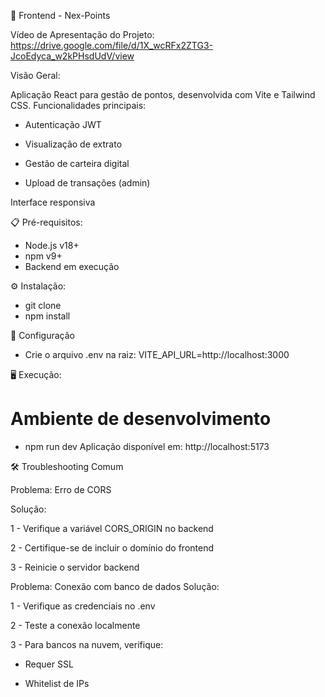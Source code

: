 📱 Frontend - Nex-Points

Vídeo de Apresentação do Projeto: https://drive.google.com/file/d/1X_wcRFx2ZTG3-JcoEdyca_w2kPHsdUdV/view

Visão Geral:

Aplicação React para gestão de pontos, desenvolvida com Vite e Tailwind CSS. Funcionalidades principais:

- Autenticação JWT

- Visualização de extrato

- Gestão de carteira digital

- Upload de transações (admin)

Interface responsiva

📋 Pré-requisitos:
 - Node.js v18+
 - npm v9+
 - Backend em execução

⚙️ Instalação:

- git clone 
- npm install
  
🔧 Configuração
- Crie o arquivo .env na raiz:
VITE_API_URL=http://localhost:3000

🖥 Execução:

# Ambiente de desenvolvimento
- npm run dev
Aplicação disponível em: http://localhost:5173


🛠 Troubleshooting Comum

Problema: Erro de CORS

Solução:

1 - Verifique a variável CORS_ORIGIN no backend

2 - Certifique-se de incluir o domínio do frontend

3 - Reinicie o servidor backend

Problema: Conexão com banco de dados
Solução:

1 - Verifique as credenciais no .env

2 - Teste a conexão localmente

3 - Para bancos na nuvem, verifique:

- Requer SSL

- Whitelist de IPs

